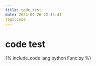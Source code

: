 ```yaml
---
title: code_test
date: 2024-04-26 22:15:41
tags:code
---
```


# code test

{% include_code lang:python Func.py %}
